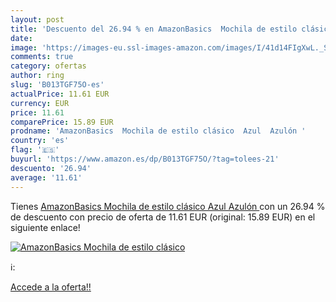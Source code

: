 ```yaml
---
layout: post
title: 'Descuento del 26.94 % en AmazonBasics  Mochila de estilo clásico '
date: 
image: 'https://images-eu.ssl-images-amazon.com/images/I/41d14FIgXwL._SL200_.jpg'
comments: true
category: ofertas
author: ring
slug: 'B013TGF75O-es'
actualPrice: 11.61 EUR
currency: EUR
price: 11.61
comparePrice: 15.89 EUR
prodname: 'AmazonBasics  Mochila de estilo clásico  Azul  Azulón '
country: 'es'
flag: '🇪🇸'
buyurl: 'https://www.amazon.es/dp/B013TGF75O/?tag=tolees-21'
descuento: '26.94'
average: '11.61'
---
```


Tienes [AmazonBasics  Mochila de estilo clásico  Azul  Azulón ](https://www.amazon.es/dp/B013TGF75O/?tag=tolees-21) con un 26.94 % de descuento con precio de oferta de 11.61 EUR (original: 15.89 EUR) en el siguiente enlace!

[![AmazonBasics  Mochila de estilo clásico ](https://images-eu.ssl-images-amazon.com/images/I/41d14FIgXwL._SL200_.jpg)](https://www.amazon.es/dp/B013TGF75O/?tag=tolees-21)

ℹ️:


[Accede a la oferta!!](https://www.amazon.es/dp/B013TGF75O/?tag=tolees-21)
